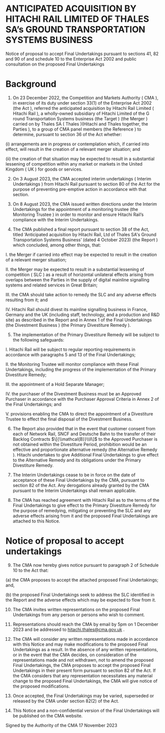 # ANTICIPATED ACQUISITION BY HITACHI RAIL LIMITED OF THALES SA’s GROUND TRANSPORTATION SYSTEMS BUSINESS

Notice of proposal to accept Final Undertakings pursuant to sections 41, 82 and 90 of and schedule 10 to the Enterprise Act 2002 and public consultation on the proposed Final Undertakings

# Background

1. On 23 December 2022, the Competition and Markets Authority ( CMA ), in exercise of its duty under section 33(1) of the Enterprise Act 2002 (the Act ), referred the anticipated acquisition by Hitachi Rail Limited ( Hitachi Rail ), a wholly-owned subsidiary of Hitachi Limited of the G round Transportation Systems business (the Target ) (the Merger ) carried on by Thales SA ( Thales )(Hitachi and Thales together, the Parties ), to a group of CMA panel members (the Reference ) to determine, pursuant to section 36 of the Act whether:

(i) arrangements are in progress or contemplation which, if carried into effect, will result in the creation of a relevant merger situation; and

(ii) the creation of that situation may be expected to result in a substantial lessening of competition within any market or markets in the United Kingdom ( UK ) for goods or services.

2. On 3 August 2023, the CMA accepted interim undertakings ( Interim Undertakings ) from Hitachi Rail pursuant to section 80 of the Act for the purpose of preventing pre-emptive action in accordance with that section.

3. On 8 August 2023, the CMA issued written directions under the Interim Undertakings for the appointment of a monitoring trustee (the Monitoring Trustee ) in order to monitor and ensure Hitachi Rail’s compliance with the Interim Undertakings.

4. The CMA published a final report pursuant to section 38 of the Act, titled ‘Anticipated acquisition by Hitachi Rail, Ltd of Thales SA's Ground Transportation Systems Business’ (dated 4 October 2023) (the Report ) which concluded, among other things, that:


I. the Merger if carried into effect may be expected to result in the creation of a relevant merger situation;

II. the Merger may be expected to result in a substantial lessening of competition ( SLC ) as a result of horizontal unilateral effects arising from overlaps between the Parties in the supply of digital mainline signalling systems and related services in Great Britain;

III. the CMA should take action to remedy the SLC and any adverse effects resulting from it; and

IV. Hitachi Rail should divest its mainline signalling business in France, Germany and the UK (including staff, technology, and a production and R&D site) as described in the Report and in Annex 1 of the Final Undertakings (the Divestment Business ) (the Primary Divestiture Remedy ).

5. The implementation of the Primary Divestiture Remedy will be subject to the following safeguards:

I. Hitachi Rail will be subject to regular reporting requirements in accordance with paragraphs 5 and 13 of the Final Undertakings;

II. the Monitoring Trustee will monitor compliance with these Final Undertakings, including the progress of the implementation of the Primary Divestiture Remedy;

III. the appointment of a Hold Separate Manager;

IV. the purchaser of the Divestment Business must be an Approved Purchaser in accordance with the Purchaser Approval Criteria in Annex 2 of the Final Undertakings; and

V. provisions enabling the CMA to direct the appointment of a Divestiture Trustee to effect the final disposal of the Divestment Business.

6. The Report also provided that in the event that customer consent from each of Network Rail, SNCF and Deutsche Bahn to the transfer of their Backlog Contracts $\[{\\mathcal{B}}\\ll\]$ to the Approved Purchaser is not obtained within the Divestiture Period, prohibition would be an effective and proportionate alternative remedy (the Alternative Remedy ). Hitachi undertakes to give Additional Final Undertakings to give effect to the Alternative Remedy and its obligations under the Primary Divestiture Remedy.

7. The Interim Undertakings cease to be in force on the date of acceptance of these Final Undertakings by the CMA, pursuant to section 82 of the Act. Any derogations already granted by the CMA pursuant to the Interim Undertakings shall remain applicable.

8. The CMA has reached agreement with Hitachi Rail as to the terms of the Final Undertakings to give effect to the Primary Divestiture Remedy for the purpose of remedying, mitigating or preventing the SLC and any adverse effects arising from it and the proposed Final Undertakings are attached to this Notice.


# Notice of proposal to accept undertakings

9. The CMA now hereby gives notice pursuant to paragraph 2 of Schedule 10 to the Act that:

(a) the CMA proposes to accept the attached proposed Final Undertakings; and,

(b) the proposed Final Undertakings seek to address the SLC identified in the Report and the adverse effects which may be expected to flow from it.

10. The CMA invites written representations on the proposed Final Undertakings from any person or persons who wish to comment.

11. Representations should reach the CMA by email by 5pm on 1 December 2023 and be addressed to [hitachi.thales@cma.gov.uk](mailto:hitachi.thales@cma.gov.uk) .

12. The CMA will consider any written representations made in accordance with this Notice and may make modifications to the proposed Final Undertakings as a result. In the absence of any written representations, or in the event that the CMA decides, on consideration of the representations made and not withdrawn, not to amend the proposed Final Undertakings, the CMA proposes to accept the proposed Final Undertakings in their present form pursuant to section 82 of the Act. If the CMA considers that any representation necessitates any material change to the proposed Final Undertakings, the CMA will give notice of the proposed modifications.

13. Once accepted, the Final Undertakings may be varied, superseded or released by the CMA under section 82(2) of the Act.

14. This Notice and a non-confidential version of the Final Undertakings will be published on the CMA website.


Signed by the Authority of the CMA 17 November 2023